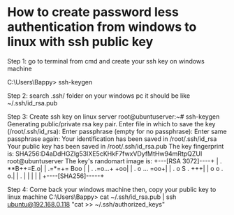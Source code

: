 How to create password less authentication from windows to linux with ssh public key
============================================================================================
Step 1:
go to terminal from cmd and create your ssh key on windows machine

C:\Users\Bappy> ssh-keygen 

Step 2:
search .ssh/ folder on your windows pc 
it should be like 
~/.ssh/id_rsa.pub

Step 3: Create ssh key on linux server
root@ubuntuserver:~# ssh-keygen
Generating public/private rsa key pair.
Enter file in which to save the key (/root/.ssh/id_rsa): 
Enter passphrase (empty for no passphrase): 
Enter same passphrase again: 
Your identification has been saved in /root/.ssh/id_rsa
Your public key has been saved in /root/.ssh/id_rsa.pub
The key fingerprint is:
SHA256:D4aDdHGZlg53IXE5cKHkF7fwxVDyfMtHw94mRtpQZUI root@ubuntuserver
The key's randomart image is:
+---[RSA 3072]----+
|      . **B++=E.o|
|      .=*=+= Boo |
|    . .=o...+ +oo|
|   . o ...   =oo+|
|    . o S   . +++|
|       o o   . o.|
|          .      |
|                 |
|                 |
+----[SHA256]-----+

Step 4: Come back your windows machine then, copy your public key to linux machine 
C:\Users\Bappy> cat ~/.ssh/id_rsa.pub | ssh ubuntu@192.168.0.118 "cat >> ~/.ssh/authorized_keys"
